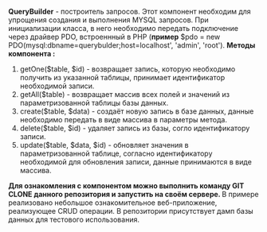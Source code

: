 <b>QueryBuilder</b> - построитель запросов. Этот компонент необходим для упрощения создания и выполнения MYSQL запросов.
При инициализации класса, в него необходимо передать подключение через драйвер PDO, встроеннный в PHP
(<b>пример</b> $pdo = new PDO(mysql:dbname=querybulder;host=localhost', 'admin', 'root').
<b>Методы компонента :</b>
1. getOne($table, $id) - возвращает запись, которую необходимо получить из указанной таблицы, принимает идентификатор необходимой записи.
2. getAll($table) - возвращает массив всех полей и значений из параметризованной таблицы базы данных.
3. create($table, $data) - создаёт новую запись в базе данных, данные необходимо передать в виде массива в параметры метода. 
4. delete($table, $id) - удаляет запись из базы, согло идентификатору записи.
5. update($table, $data, $id) - обновляет значения в параметризованной таблице, согласно идентификатору необходимой для обновления записи, данные принимаются в виде массива.

<b>Для ознакомления с компонентом можно выполнить команду GIT CLONE данного репозитория и запустить на своём сервере. </b>
В примере реализовано небольшое ознакомительное веб-приложение, реализующее CRUD операции. В репозитории присутствует дамп базы данных для тестового использования.
